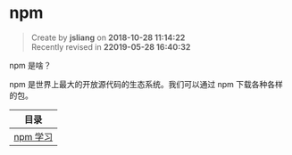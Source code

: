 npm
===

> Create by **jsliang** on **2018-10-28 11:14:22**  
> Recently revised in **22019-05-28 16:40:32**

npm 是啥？  

npm 是世界上最大的开放源代码的生态系统。我们可以通过 npm 下载各种各样的包。

| 目录 |
| --- |
| [npm 学习](./npm-study.md) |

